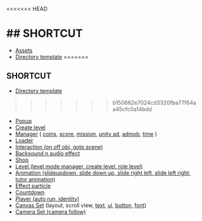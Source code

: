 <<<<<<< HEAD
# ## SHORTCUT 

- [Assets](https://github.com/hajir09/UNITY-TOOLS/tree/main/Assets)
- [Directory template](https://github.com/hajir09/UNITY-TOOLS/tree/main/Assets/Teeres%20Plugin/Directory%20template%20teeres)
=======
## SHORTCUT 

- [Directory template]()
>>>>>>> b150662e7024cd3320fba77f64aa45cfc0a14bdd
- [Popup]()
- [Create level]()
- [Manager]() ( [coins](), [score](), [mission](), [unity ad](), [admob](), [time]() )
- [Loader]()
- [Interaction (on off obj, goto scene)]()
- [Backsound n audio effect]()
- [Shop]()
- [Level (level mode manager, create level, role level)]()
- [Animation (slideupdown, slide down up, slide right left, slide left right, tutor animation)]()
- [Effect particle]()
- [Countdown]()
- [Player (auto run, identity)]()
- [Canvas Set]() (layout, scroll view, [text](), [ui](), [button](), [font]())
- [Camera Set (camera follow)]()
